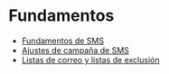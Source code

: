 # Fundamentos

  * [Fundamentos de SMS](essentials/sms_essentials.html)
  * [Ajustes de campaña de SMS](essentials/sms_campaign_settings.html)
  * [Listas de correo y listas de exclusión](essentials/mailing_lists_blacklists.html)

